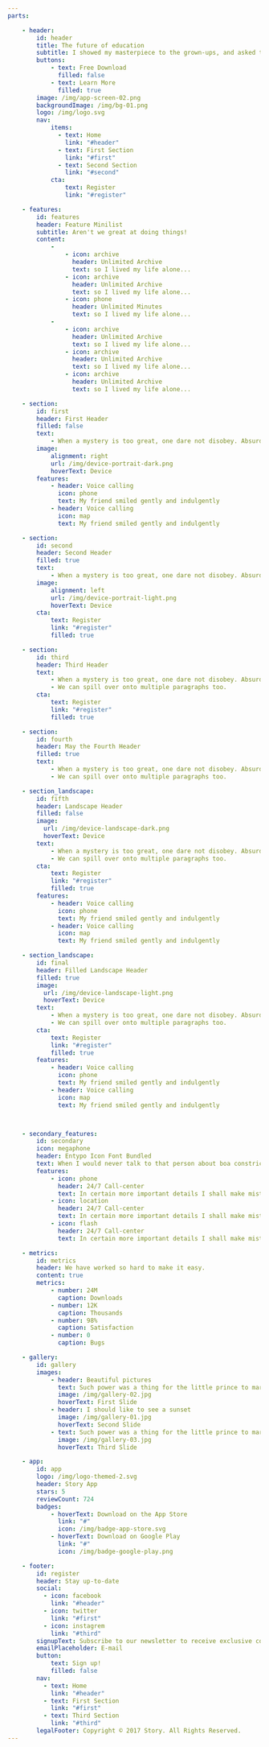 ```yaml
---
parts:

    - header:
        id: header
        title: The future of education
        subtitle: I showed my masterpiece to the grown-ups, and asked them whether the drawing frightened them.
        buttons:
            - text: Free Download 
              filled: false
            - text: Learn More
              filled: true
        image: /img/app-screen-02.png
        backgroundImage: /img/bg-01.png
        logo: /img/logo.svg
        nav:
            items:
              - text: Home
                link: "#header"
              - text: First Section
                link: "#first"
              - text: Second Section
                link: "#second"
            cta:
                text: Register
                link: "#register"

    - features:
        id: features
        header: Feature Minilist
        subtitle: Aren't we great at doing things!
        content:
            -
                - icon: archive
                  header: Unlimited Archive
                  text: so I lived my life alone...
                - icon: archive
                  header: Unlimited Archive
                  text: so I lived my life alone...
                - icon: phone
                  header: Unlimited Minutes
                  text: so I lived my life alone...
            -
                - icon: archive
                  header: Unlimited Archive
                  text: so I lived my life alone...
                - icon: archive
                  header: Unlimited Archive
                  text: so I lived my life alone...
                - icon: archive
                  header: Unlimited Archive
                  text: so I lived my life alone...

    - section: 
        id: first
        header: First Header
        filled: false
        text: 
            - When a mystery is too great, one dare not disobey. Absurd as it might seem to me, a thousand miles from any human habitation and in danger of death, I took out of my pocket a sheet of paper and my fountain-pen.
        image: 
            alignment: right
            url: /img/device-portrait-dark.png
            hoverText: Device
        features:
            - header: Voice calling
              icon: phone
              text: My friend smiled gently and indulgently
            - header: Voice calling
              icon: map
              text: My friend smiled gently and indulgently

    - section: 
        id: second
        header: Second Header
        filled: true
        text: 
            - When a mystery is too great, one dare not disobey. Absurd as it might seem to me, a thousand miles from any human habitation and in danger of death, I took out of my pocket a sheet of paper and my fountain-pen.
        image: 
            alignment: left
            url: /img/device-portrait-light.png
            hoverText: Device
        cta:
            text: Register
            link: "#register"
            filled: true

    - section: 
        id: third
        header: Third Header
        text: 
            - When a mystery is too great, one dare not disobey. Absurd as it might seem to me, a thousand miles from any human habitation and in danger of death, I took out of my pocket a sheet of paper and my fountain-pen.
            - We can spill over onto multiple paragraphs too.
        cta:
            text: Register
            link: "#register"
            filled: true

    - section: 
        id: fourth
        header: May the Fourth Header
        filled: true
        text: 
            - When a mystery is too great, one dare not disobey. Absurd as it might seem to me, a thousand miles from any human habitation and in danger of death, I took out of my pocket a sheet of paper and my fountain-pen.
            - We can spill over onto multiple paragraphs too.

    - section_landscape: 
        id: fifth
        header: Landscape Header
        filled: false
        image: 
          url: /img/device-landscape-dark.png
          hoverText: Device
        text: 
            - When a mystery is too great, one dare not disobey. Absurd as it might seem to me, a thousand miles from any human habitation and in danger of death, I took out of my pocket a sheet of paper and my fountain-pen.
            - We can spill over onto multiple paragraphs too.
        cta:
            text: Register
            link: "#register"
            filled: true
        features:
            - header: Voice calling
              icon: phone
              text: My friend smiled gently and indulgently
            - header: Voice calling
              icon: map
              text: My friend smiled gently and indulgently

    - section_landscape: 
        id: final
        header: Filled Landscape Header
        filled: true
        image: 
          url: /img/device-landscape-light.png
          hoverText: Device
        text: 
            - When a mystery is too great, one dare not disobey. Absurd as it might seem to me, a thousand miles from any human habitation and in danger of death, I took out of my pocket a sheet of paper and my fountain-pen.
            - We can spill over onto multiple paragraphs too.
        cta:
            text: Register
            link: "#register"
            filled: true
        features:
            - header: Voice calling
              icon: phone
              text: My friend smiled gently and indulgently
            - header: Voice calling
              icon: map
              text: My friend smiled gently and indulgently



    - secondary_features: 
        id: secondary
        icon: megaphone
        header: Entypo Icon Font Bundled
        text: When I would never talk to that person about boa constrictors, or primeval forests, or stars.
        features:
            - icon: phone
              header: 24/7 Call-center
              text: In certain more important details I shall make mistakes, also.
            - icon: location
              header: 24/7 Call-center
              text: In certain more important details I shall make mistakes, also.
            - icon: flash
              header: 24/7 Call-center
              text: In certain more important details I shall make mistakes, also.

    - metrics:
        id: metrics
        header: We have worked so hard to make it easy.
        content: true
        metrics: 
            - number: 24M
              caption: Downloads
            - number: 12K
              caption: Thousands
            - number: 98%
              caption: Satisfaction
            - number: 0
              caption: Bugs

    - gallery:
        id: gallery
        images:
            - header: Beautiful pictures
              text: Such power was a thing for the little prince to marvel at.
              image: /img/gallery-02.jpg
              hoverText: First Slide
            - header: I should like to see a sunset
              image: /img/gallery-01.jpg
              hoverText: Second Slide
            - text: Such power was a thing for the little prince to marvel at.
              image: /img/gallery-03.jpg
              hoverText: Third Slide

    - app:
        id: app
        logo: /img/logo-themed-2.svg
        header: Story App
        stars: 5
        reviewCount: 724
        badges:
            - hoverText: Download on the App Store
              link: "#"
              icon: /img/badge-app-store.svg
            - hoverText: Download on Google Play
              link: "#"
              icon: /img/badge-google-play.png

    - footer:
        id: register
        header: Stay up-to-date
        social:
          - icon: facebook
            link: "#header"
          - icon: twitter
            link: "#first"
          - icon: instagrem
            link: "#third"
        signupText: Subscribe to our newsletter to receive exclusive content.
        emailPlaceholder: E-mail
        button:
            text: Sign up!
            filled: false
        nav:
          - text: Home
            link: "#header"
          - text: First Section
            link: "#first"
          - text: Third Section
            link: "#third"
        legalFooter: Copyright © 2017 Story. All Rights Reserved.
---
```

